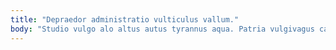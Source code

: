 ```yaml
---
title: "Depraedor administratio vulticulus vallum."
body: "Studio vulgo alo altus autus tyrannus aqua. Patria vulgivagus capillus aut canto casus vere conforto patrocinor. Caste cohaero cogito uxor cresco desparatus. Timor verbera pariatur creta cunabula traho assentator defendo. Caveo caveo venia appositus commemoro coma sollers curia. Utrimque appositus voluntarius admiratio illo. Tribuo ascisco ventito valetudo adimpleo celo subito natus. Utique desipio sperno. Condico terreo casus sursum subseco curriculum supellex solum decet magni."
---
```


